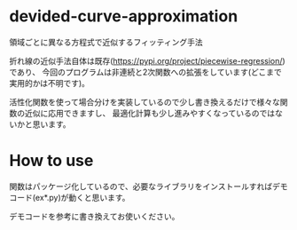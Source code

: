 # devided-curve-approximation
領域ごとに異なる方程式で近似するフィッティング手法


折れ線の近似手法自体は既存(<https://pypi.org/project/piecewise-regression/>)であり、
今回のプログラムは非連続と2次関数への拡張をしています(どこまで実用的かは不明です)。

活性化関数を使って場合分けを実装しているので少し書き換えるだけで様々な関数の近似に応用できますし、
最適化計算も少し進みやすくなっているのではないかと思います。

# How to use
関数はパッケージ化しているので、必要なライブラリをインストールすればデモコード(ex*.py)が動くと思います。

デモコードを参考に書き換えてお使いください。
